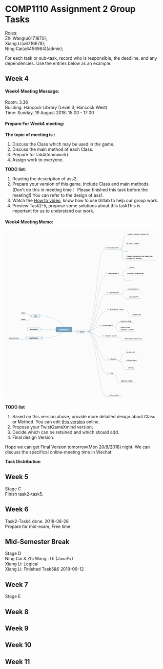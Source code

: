 # COMP1110 Assignment 2 Group Tasks
Roles:  
Zhi Wang(u6171870);   
Xiang Li(u6716878);  
Ning Cai(u6456964)(admin);   

For each task or sub-task, record who is responsible, the deadline, and any dependencies.
Use the entries below as an example.

## Week 4

#### Week4 Meeting Message:

Room: 3.36   
Building: Hancock Library (Level 3, Hancock West)   
Time: Sunday, 19 August 2018: 15:00 - 17:00   

#### Prepare For Week4 meeting:
**The topic of  meeting is :**
1.  Discuss the Class which may be used in the game.
2.  Discuss the main method of each Class.
3.  Prepare for lab4(teamwork)
4.  Assign work to everyone.

**TODO list**:
1. Reading the description of ass2.
2. Prepare your version of this game, Include Class and main methods. (Don't do this in meeting time！ Please finished this task before the meeting!)  You can refer to the design of ass1.
3. Watch the [How to video](https://cs.anu.edu.au/courses/comp1110/help/mp4/gitexercise.mp4), know how to use Gitlab to help our group work.
4. Preview Task2-5, propose some solutions about this taskThis is important for us to understand our work.

#### Week4 Meeting Memo:
![TwistGameXmind](admin/MeetingMemo/TwistGame.png)  

**TODO list**
1. Based on this version above, provide more detailed design about Class or Method.
You can edit [this version](http://naotu.baidu.com/file/edcd1e638b97dddadaf72d6ad2e4e33c?token=4905a6679e76fb0c) online. 
2. Propose your TwistGameXmind version;
3. Decide which can be retained and which should add.
4. Final design Version.

Hope we can get  Final Version tomorrow(Mon 20/8/2018) night. We can discuss the specifical online-meeting time in Wechat.

**Task Distribution**  


## Week 5
Stage C  
Finish task2-task5.  


## Week 6
Task2-Task4 done. 2018-08-28  
Prepare for mid-exam, Free time.  

## Mid-Semester Break
Stage D  
Ning Cai & Zhi Wang : UI (JavaFx)  
Xiang Li: Logical   
Xiang Li: Finished Task5&6 2018-09-12  

## Week 7
Stage E

## Week 8

## Week 9

## Week 10

## Week 11
